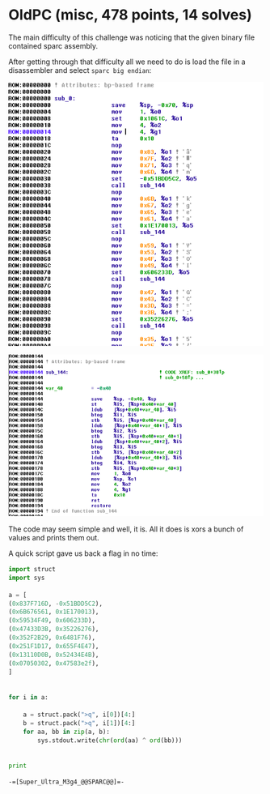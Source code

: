 # OldPC (misc, 478 points, 14 solves)


The main difficulty of this challenge was noticing that the given binary file contained sparc assembly.

After getting through that difficulty all we need to do is load the file in a disassembler and select `sparc big endian`:

![scr1.png](scr1.png)

![scr2.png](scr2.png)

The code may seem simple and well, it is. All it does is xors a bunch of values and prints them out. 

A quick script gave us back a flag in no time:


``` python
import struct
import sys

a = [
(0x837F716D, -0x51BDD5C2),
(0x6B676561, 0x1E170013),
(0x59534F49, 0x606233D),
(0x47433D3B, 0x35226276),
(0x352F2B29, 0x6481F76),
(0x251F1D17, 0x655F4E47),
(0x13110D0B, 0x52434E4B),
(0x07050302, 0x47583e2f),
]


for i in a:

	a = struct.pack(">q", i[0])[4:]
	b = struct.pack(">q", i[1])[4:]
	for aa, bb in zip(a, b):
	    sys.stdout.write(chr(ord(aa) ^ ord(bb)))


print
```

`-=[Super_Ultra_M3g4_@@SPARC@@]=-`